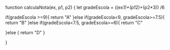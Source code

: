 function calculaNota(ex, p1, p2) {
 let gradeEscola = ((ex*1)+(p1*2)+(p2*3)) /6

if(gradeEscola >=9){
  return "A"
}else if(gradeEscola<9, gradeEscola>=7.5){
  return "B"
}else if(gradeEscola<7.5, gradeEscola>=6){
  return "C"
  
}else {
  return "D"
}
  
}